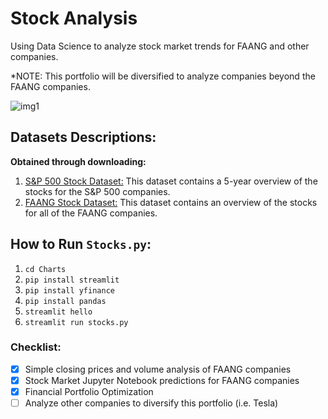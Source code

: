# Stock Analysis

Using Data Science to analyze stock market trends for FAANG and other companies. 

*NOTE: This portfolio will be diversified to analyze companies beyond the FAANG companies. 

![img1](https://github.com/sydneypun/Stock-Analysis/blob/master/Images/stonks.jpg)

## Datasets Descriptions:
**Obtained through downloading:**
1. [S&P 500 Stock Dataset:](https://www.kaggle.com/camnugent/sandp500) This dataset contains a 5-year overview of the stocks for the S&P 500 companies. 
2. [FAANG Stock Dataset:](https://www.kaggle.com/aayushmishra1512/faang-complete-stock-data) This dataset contains an overview of the stocks for all of the FAANG companies. 

## How to Run `Stocks.py`:
1. `cd Charts`
2. `pip install streamlit`
3. `pip install yfinance`
4. `pip install pandas`
5. `streamlit hello` 
6. `streamlit run stocks.py`

### Checklist:
- [x] Simple closing prices and volume analysis of FAANG companies
- [x] Stock Market Jupyter Notebook predictions for FAANG companies
- [x] Financial Portfolio Optimization
- [ ] Analyze other companies to diversify this portfolio (i.e. Tesla)
